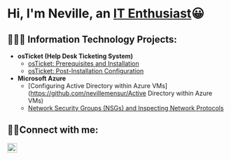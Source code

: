 <h1>Hi, I'm Neville, an <a href=https://www.linkedin.com/in/neville-mensur-611028266/>IT Enthusiast</a>😀</h1>
<h2>👨🏾‍💻 Information Technology Projects:</h2>

- <b>osTicket (Help Desk Ticketing System)</b>
  - [osTicket: Prerequisites and Installation](https://github.com/nevillemensur/osticket-prereqs)
  - [osTicket: Post-Installation Configuration](https://github.com/nevillemensur/post-install-config)
- <b>Microsoft Azure</b>
  - [Configuring Active Directory within Azure VMs](https://github.com/nevillemensur/Active Directory within Azure VMs)
  - [Network Security Groups (NSGs) and Inspecting Network Protocols](https://github.com/nevillemensur/azure-network-protocols)

<h2>🤳🏾Connect with me:</h2>

[<img align="left" alt="Neville | LinkedIn" width="22px" src="https://cdn.jsdelivr.net/npm/simple-icons@v3/icons/linkedin.svg" />][linkedin]

[linkedin]: https://www.linkedin.com/in/neville-mensur-611028266/
